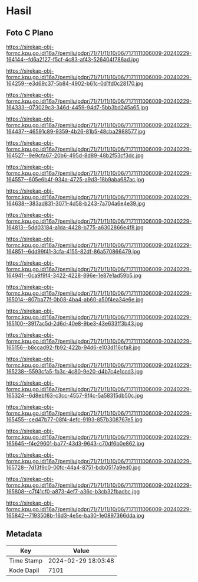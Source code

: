# Hasil

## Foto C Plano

https://sirekap-obj-formc.kpu.go.id/16a7/pemilu/pdpr/71/71/11/10/06/7171111006009-20240229-164144--fd6a2127-f5cf-4c83-af43-526404f786ad.jpg

https://sirekap-obj-formc.kpu.go.id/16a7/pemilu/pdpr/71/71/11/10/06/7171111006009-20240229-164259--e3d69c37-5b84-4902-b61c-0d1fd0c28170.jpg

https://sirekap-obj-formc.kpu.go.id/16a7/pemilu/pdpr/71/71/11/10/06/7171111006009-20240229-164333--073029c3-346d-4459-94d7-5bb3bd245a65.jpg

https://sirekap-obj-formc.kpu.go.id/16a7/pemilu/pdpr/71/71/11/10/06/7171111006009-20240229-164437--46591c89-9359-4b26-81b5-48cba2988577.jpg

https://sirekap-obj-formc.kpu.go.id/16a7/pemilu/pdpr/71/71/11/10/06/7171111006009-20240229-164527--9e9cfa67-20b6-495d-8d89-48b2f53cf3dc.jpg

https://sirekap-obj-formc.kpu.go.id/16a7/pemilu/pdpr/71/71/11/10/06/7171111006009-20240229-164557--605e6b4f-934a-4725-a9d3-18b9aba687ac.jpg

https://sirekap-obj-formc.kpu.go.id/16a7/pemilu/pdpr/71/71/11/10/06/7171111006009-20240229-164638--383ad831-3071-4d58-b243-7a704a6e4e39.jpg

https://sirekap-obj-formc.kpu.go.id/16a7/pemilu/pdpr/71/71/11/10/06/7171111006009-20240229-164813--5dd03184-a1da-4428-b775-a6302866e4f8.jpg

https://sirekap-obj-formc.kpu.go.id/16a7/pemilu/pdpr/71/71/11/10/06/7171111006009-20240229-164851--6dd99f41-3cfa-4155-82df-86a570866479.jpg

https://sirekap-obj-formc.kpu.go.id/16a7/pemilu/pdpr/71/71/11/10/06/7171111006009-20240229-164941--0ca9f9f4-3422-4228-896e-1e87e1ad59b5.jpg

https://sirekap-obj-formc.kpu.go.id/16a7/pemilu/pdpr/71/71/11/10/06/7171111006009-20240229-165014--807ba77f-0b08-4ba4-ab60-a50f4ea34e6e.jpg

https://sirekap-obj-formc.kpu.go.id/16a7/pemilu/pdpr/71/71/11/10/06/7171111006009-20240229-165100--3917ac5d-2d6d-40e8-9be3-43e633ff3b43.jpg

https://sirekap-obj-formc.kpu.go.id/16a7/pemilu/pdpr/71/71/11/10/06/7171111006009-20240229-165156--b8ccad92-fb92-422b-94d6-e103d116cfa8.jpg

https://sirekap-obj-formc.kpu.go.id/16a7/pemilu/pdpr/71/71/11/10/06/7171111006009-20240229-165238--5593cfa5-fb3c-4c80-9e20-d4b7c4e1ccd3.jpg

https://sirekap-obj-formc.kpu.go.id/16a7/pemilu/pdpr/71/71/11/10/06/7171111006009-20240229-165324--6d8ebf63-c3cc-4557-9f4c-5a58315db50c.jpg

https://sirekap-obj-formc.kpu.go.id/16a7/pemilu/pdpr/71/71/11/10/06/7171111006009-20240229-165455--ced47b77-08f4-4efc-9193-857b308767e5.jpg

https://sirekap-obj-formc.kpu.go.id/16a7/pemilu/pdpr/71/71/11/10/06/7171111006009-20240229-165645--f4e29601-ba77-43d3-9643-c70df6b0e862.jpg

https://sirekap-obj-formc.kpu.go.id/16a7/pemilu/pdpr/71/71/11/10/06/7171111006009-20240229-165728--7d13f9c0-00fc-44a4-8751-bdb0517a9ed0.jpg

https://sirekap-obj-formc.kpu.go.id/16a7/pemilu/pdpr/71/71/11/10/06/7171111006009-20240229-165808--c7f41cf0-a873-4ef7-a36c-b3cb32fbacbc.jpg

https://sirekap-obj-formc.kpu.go.id/16a7/pemilu/pdpr/71/71/11/10/06/7171111006009-20240229-165842--7193508b-16d3-4e5e-ba30-1e0897366dda.jpg


## Metadata

| Key        | Value               |
| ---------- | ------------------- |
| Time Stamp | 2024-02-29 18:03:48 |
| Kode Dapil | 7101                |



